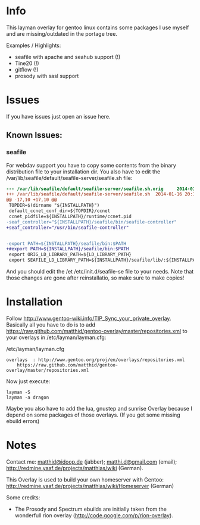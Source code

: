 # Info

This layman overlay for gentoo linux contains some packages I use myself and are missing/outdated in the portage tree.

Examples / Highlights:
* seafile with apache and seahub support (!)
* Tine20 (!)
* gitflow (!)
* prosody with sasl support 

# Issues
If you have issues just open an issue here.

## Known Issues:

### seafile

For webdav support you have to copy some contents from the binary distribution file to your installation dir.
You also have to edit the /var/lib/seafile/default/seafile-server/seafile.sh file:

```diff
--- /var/lib/seafile/default/seafile-server/seafile.sh.orig     2014-01-16 20:11:07.373505170 +0100
+++ /var/lib/seafile/default/seafile-server/seafile.sh  2014-01-16 20:11:23.793504837 +0100
@@ -17,10 +17,10 @@
 TOPDIR=$(dirname "${INSTALLPATH}")
 default_ccnet_conf_dir=${TOPDIR}/ccnet
 ccnet_pidfile=${INSTALLPATH}/runtime/ccnet.pid
-seaf_controller="${INSTALLPATH}/seafile/bin/seafile-controller"
+seaf_controller="/usr/bin/seafile-controller"


-export PATH=${INSTALLPATH}/seafile/bin:$PATH
+#export PATH=${INSTALLPATH}/seafile/bin:$PATH
 export ORIG_LD_LIBRARY_PATH=${LD_LIBRARY_PATH}
 export SEAFILE_LD_LIBRARY_PATH=${INSTALLPATH}/seafile/lib/:${INSTALLPATH}/seafile/lib64:${LD_LIBRARY_PATH}
```

And you should edit the /et /etc/init.d/seafile-se file to your needs.
Note that those changes are gone after  reinstallatio, so make sure to make copies!

# Installation

Follow http://www.gentoo-wiki.info/TIP_Sync_your_private_overlay.
Basically all you have to do is to add https://raw.github.com/matthid/gentoo-overlay/master/repositories.xml to your overlays in /etc/layman/layman.cfg:

/etc/layman/layman.cfg

    overlays  : http://www.gentoo.org/proj/en/overlays/repositories.xml
		https://raw.github.com/matthid/gentoo-overlay/master/repositories.xml

Now just execute:

    layman -S
    layman -a dragon

Maybe you also have to add the lua, gnustep and sunrise Overlay because I depend on some packages of those overlays. (If you get some missing ebuild errors)

# Notes
Contact me: matthid@idoop.de (jabber); matthi.d@gmail.com (email); 
http://redmine.yaaf.de/projects/matthias/wiki (German).

This Overlay is used to build your own homeserver with Gentoo: http://redmine.yaaf.de/projects/matthias/wiki/Homeserver (German)

Some credits:

* The Prosody and Spectrum ebuilds are initially taken from the wonderfull rion overlay (http://code.google.com/p/rion-overlay).

